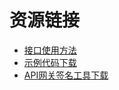 # 资源链接<a name="zh-cn_topic_0086094035"></a>

-   [接口使用方法](http://support.huaweicloud.com/api-dms/zh-cn_topic_0034672273.html)
-   [示例代码下载](https://dms-demo.obs.myhwclouds.com/DMSHttpClient.tar)
-   [API网关签名工具下载](http://esdk.huawei.com/ilink/esdk/download/HW_456706)

